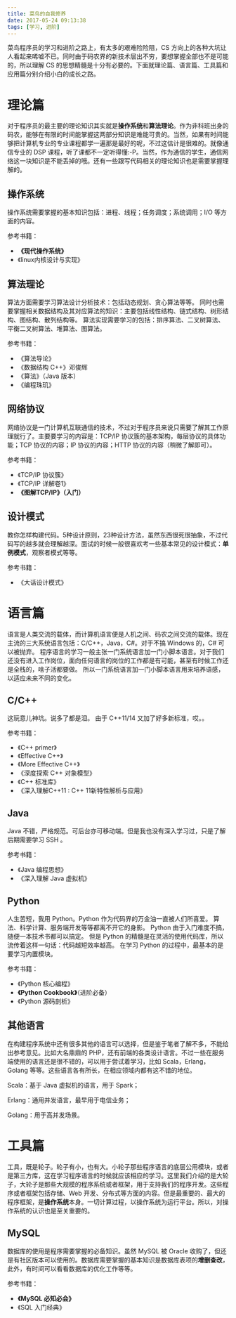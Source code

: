 ```yaml
---
title: 菜鸟的自我修养
date: 2017-05-24 09:13:38
tags: [学习, 进阶]
---
```


<!-- 一入码界深似海，从此是路人。 -->

菜鸟程序员的学习和进阶之路上，有太多的艰难险险阻，CS 方向上的各种大坑让人看起来唏嘘不已。同时由于码农界的新技术层出不穷，要想掌握全部也不是可能的，所以理解 CS 的思想精髓是十分有必要的。下面就理论篇、语言篇、工具篇和应用篇分别介绍小白的成长之路。

<!--more-->

# 理论篇

对于程序员的最主要的理论知识其实就是**操作系统**和**算法理论**。作为非科班出身的码农，能够在有限的时间能掌握这两部分知识是难能可贵的。当然，如果有时间能够把计算机专业的专业课程都学一遍那是最好的呢，不过这估计是很难的。就像通信专业的 DSP 课程，听了课都不一定听得懂:-P。当然，作为通信的学生，通信网络这一块知识是不能丢掉的哦。还有一些跟写代码相关的理论知识也是需要掌握理解的。

## 操作系统

操作系统需要掌握的基本知识包括：进程、线程；任务调度；系统调用；I/O 等方面的内容。

参考书籍：

+ **《现代操作系统》**
+ 《linux内核设计与实现》

## 算法理论

算法方面需要学习算法设计分析技术：包括动态规划、贪心算法等等。
同时也需要掌握相关数据结构及其对应算法的知识：主要包括线性结构、链式结构、树形结构、图结构、散列结构等。
算法实现需要学习的包括：排序算法、二叉树算法、平衡二叉树算法、堆算法、图算法。

参考书籍：

+ 《算法导论》
+ 《数据结构 C++》邓俊辉
+ 《算法》（Java 版本）
+ 《编程珠玑》

## 网络协议

网络协议是一门计算机互联通信的技术，不过对于程序员来说只需要了解其工作原理就行了。主要要学习的内容是：TCP/IP 协议簇的基本架构，每层协议的具体功能；TCP 协议的内容；IP 协议的内容；HTTP 协议的内容（稍微了解即可）。

参考书籍：

+ 《TCP/IP 协议簇》
+ 《TCP/IP 详解卷1》
+ **《图解TCP/IP》（入门）**

## 设计模式

教你怎样构建代码。5种设计原则，23种设计方法，虽然东西很死很抽象，不过代码写的越多就会理解越深。面试的时候一般很喜欢考一些基本常见的设计模式：**单例模式**，观察者模式等等。

参考书籍：

+ 《大话设计模式》

# 语言篇

语言是人类交流的载体，而计算机语言便是人机之间、码农之间交流的载体。现在主流的三大系统语言包括：C/C++，Java，C#。对于不搞 Windows 的，C# 可以被抛弃。
程序语言的学习一般主张一门系统语言加一门小脚本语言。对于我们还没有进入工作岗位，面向任何语言的岗位的工作都是有可能，甚至有时候工作还是全栈的，啥子活都要做。
所以一门系统语言加一门小脚本语言用来培养语感，以适应未来不同的变化。

## C/C++

这玩意儿神坑。说多了都是泪。
由于 C++11/14 又加了好多新标准，哎。。

参考书籍：

+ 《C++ primer》
+ 《Effective C++》
+ 《More Effective C++》
+ 《深度探索 C++ 对象模型》
+ 《C++ 标准库》
+ 《深入理解C++11 : C++ 11新特性解析与应用》

## Java

Java 不错，严格规范。可后台亦可移动端。但是我也没有深入学习过，只是了解后期需要学习 SSH 。

参考书籍：

+ 《Java 编程思想》
+ 《深入理解 Java 虚拟机》

## Python

人生苦短，我用 Python。Python 作为代码界的万金油一直被人们所喜爱。
算法、科学计算、服务端开发等等都离不开它的身影。
Python 由于入门难度不搞，随便一本技术书都可以搞定。
但是 Python 的精髓是在灵活的使用代码库，所以流传着这样一句话：代码越短效率越高。
在学习 Python 的过程中，最基本的是要学习内置模块。

参考书籍：

+ 《Python 核心编程》
+ **《Python Cookbook》**（进阶必备）
+ 《Python 源码剖析》

## 其他语言

在构建程序系统中还有很多其他的语言可以选择，但是鉴于笔者了解不多，不能给出参考意见。比如大名鼎鼎的 PHP，还有前端的各类设计语言。不过一些在服务端使用的语言还是很不错的，可以用于尝试着学习，比如 Scala，Erlang，Golang 等等。这些语言各有所长，在相应领域内都有这不错的地位。

Scala：基于 Java 虚拟机的语言，用于 Spark；

Erlang：通用并发语言，最早用于电信业务；

Golang：用于高并发场景。

# 工具篇

工具，既是轮子。轮子有小，也有大。小轮子那些程序语言的底层公用模块，或者是第三方库，这在学习程序语言的时候就应该相应的学习。这里我们介绍的是大轮子，大轮子是那些大规模的程序系统或者框架，用于支持我们的程序开发。这些程序或者框架包括存储、Web 开发、分布式等方面的内容。但是最重要的、最大的程序框架，是**操作系统**本身。一切计算过程，以操作系统为运行平台。所以，对操作系统的认识也是至关重要的。

## MySQL 

数据库的使用是程序需要掌握的必备知识。虽然 MySQL 被 Oracle 收购了，但还是有社区版本可以使用的。数据库需要掌握的基本知识是数据库表项的**增删查改**，此外，有时间可以看看数据库的优化工作等等。

参考书籍：

+ **《MySQL 必知必会》**
+ 《SQL 入门经典》

##


